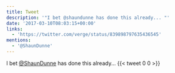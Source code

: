 ```yaml
---
title: Tweet
description: '"I bet @shaundunne has done this already... "'
date: '2017-03-10T08:03:15+00:00'
links:
  - 'https://twitter.com/verge/status/839898797635436545'
mentions:
  - '@ShaunDunne'
---
```

I bet [@ShaunDunne](https://twitter.com/@ShaunDunne) has done this already... 
      {{< tweet 0 0 >}}
    
